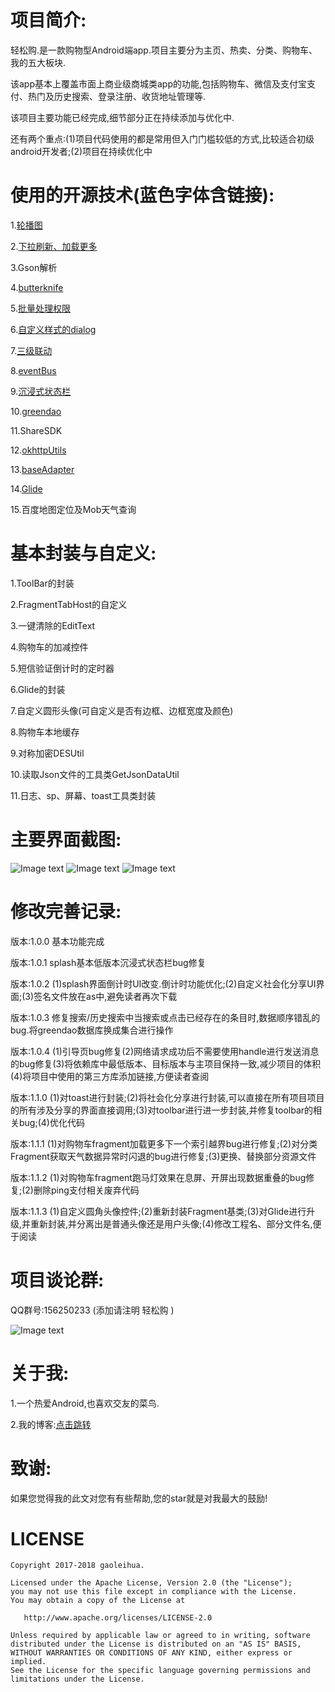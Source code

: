 项目简介:
====

轻松购.是一款购物型Android端app.项目主要分为主页、热卖、分类、购物车、我的五大板块.

该app基本上覆盖市面上商业级商城类app的功能,包括购物车、微信及支付宝支付、热门及历史搜索、登录注册、收货地址管理等.

该项目主要功能已经完成,细节部分正在持续添加与优化中.

还有两个重点:(1)项目代码使用的都是常用但入门门槛较低的方式,比较适合初级android开发者;(2)项目在持续优化中


使用的开源技术(蓝色字体含链接):
====

1.[轮播图](https://github.com/youth5201314/banner)

2.[下拉刷新、加载更多](https://github.com/android-cjj/Android-MaterialRefreshLayout)

3.Gson解析

4.[butterknife](https://github.com/JakeWharton/butterknife)

5.[批量处理权限](https://github.com/mylhyl/AndroidAcp)

6.[自定义样式的dialog](https://github.com/d-max/spots-dialog)

7.[三级联动](https://github.com/Bigkoo/Android-PickerView)

8.[eventBus](https://github.com/greenrobot/EventBus)

9.[沉浸式状态栏](https://github.com/jgilfelt/SystemBarTint)

10.[greendao](https://github.com/greenrobot/greenDAO)

11.ShareSDK

12.[okhttpUtils](https://github.com/hongyangAndroid/okhttputils)

13.[baseAdapter](https://github.com/hongyangAndroid/baseAdapter)

14.[Glide](https://github.com/bumptech/glide)

15.百度地图定位及Mob天气查询


基本封装与自定义:
====

1.ToolBar的封装

2.FragmentTabHost的自定义

3.一键清除的EditText

4.购物车的加减控件

5.短信验证倒计时的定时器

6.Glide的封装

7.自定义圆形头像(可自定义是否有边框、边框宽度及颜色)

8.购物车本地缓存

9.对称加密DESUtil

10.读取Json文件的工具类GetJsonDataUtil

11.日志、sp、屏幕、toast工具类封装

主要界面截图:
====
![Image text](https://github.com/gaolhjy/enjoyshop/blob/master/screenshots/pic11.png)
![Image text](https://github.com/gaolhjy/enjoyshop/blob/master/screenshots/pic12.png)
![Image text](https://github.com/gaolhjy/enjoyshop/blob/master/screenshots/pic13.png)

修改完善记录:
====
版本:1.0.0  基本功能完成

版本:1.0.1  splash基本低版本沉浸式状态栏bug修复

版本:1.0.2  (1)splash界面倒计时UI改变.倒计时功能优化;(2)自定义社会化分享UI界面;(3)签名文件放在as中,避免读者再次下载

版本:1.0.3  修复搜索/历史搜索中当搜索或点击已经存在的条目时,数据顺序错乱的bug.将greendao数据库换成集合进行操作

版本:1.0.4  (1)引导页bug修复(2)网络请求成功后不需要使用handle进行发送消息的bug修复(3)将依赖库中最低版本、目标版本与主项目保持一致,减少项目的体积(4)将项目中使用的第三方库添加链接,方便读者查阅

版本:1.1.0  (1)对toast进行封装;(2)将社会化分享进行封装,可以直接在所有项目项目的所有涉及分享的界面直接调用;(3)对toolbar进行进一步封装,并修复toolbar的相关bug;(4)优化代码

版本:1.1.1  (1)对购物车fragment加载更多下一个索引越界bug进行修复;(2)对分类Fragment获取天气数据异常时闪退的bug进行修复;(3)更换、替换部分资源文件

版本:1.1.2  (1)对购物车fragment跑马灯效果在息屏、开屏出现数据重叠的bug修复;(2)删除ping支付相关废弃代码

版本:1.1.3  (1)自定义圆角头像控件;(2)重新封装Fragment基类;(3)对Glide进行升级,并重新封装,并分离出是普通头像还是用户头像;(4)修改工程名、部分文件名,便于阅读


项目谈论群:
====

QQ群号:156250233 (添加请注明 轻松购 )

![Image text](https://github.com/gaolhjy/enjoyshop/blob/master/screenshots/QQ%E7%BE%A4%E4%BA%8C%E7%BB%B4%E7%A0%81.png)

关于我:
====

1.一个热爱Android,也喜欢交友的菜鸟.

2.我的博客:[点击跳转](http://blog.csdn.net/gaolh89?viewmode=list)


致谢:
====
   
  如果您觉得我的此文对您有有些帮助,您的star就是对我最大的鼓励!


LICENSE
=======

    Copyright 2017-2018 gaoleihua.

    Licensed under the Apache License, Version 2.0 (the "License");
    you may not use this file except in compliance with the License.
    You may obtain a copy of the License at

       http://www.apache.org/licenses/LICENSE-2.0

    Unless required by applicable law or agreed to in writing, software
    distributed under the License is distributed on an "AS IS" BASIS,
    WITHOUT WARRANTIES OR CONDITIONS OF ANY KIND, either express or implied.
    See the License for the specific language governing permissions and
    limitations under the License.



